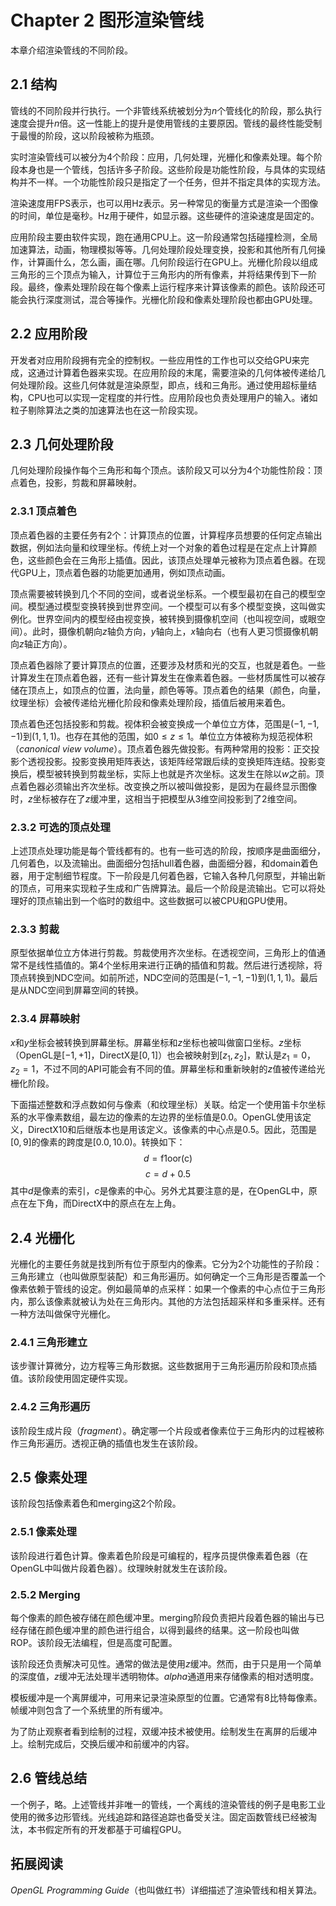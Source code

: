 # Chapter 2 图形渲染管线

本章介绍渲染管线的不同阶段。

## 2.1 结构

管线的不同阶段并行执行。一个非管线系统被划分为$n$个管线化的阶段，那么执行速度会提升$n$倍。这一性能上的提升是使用管线的主要原因。管线的最终性能受制于最慢的阶段，这以阶段被称为瓶颈。

实时渲染管线可以被分为4个阶段：应用，几何处理，光栅化和像素处理。每个阶段本身也是一个管线，包括许多子阶段。这些阶段是功能性阶段，与具体的实现结构并不一样。一个功能性阶段只是指定了一个任务，但并不指定具体的实现方法。

渲染速度用FPS表示，也可以用Hz表示。另一种常见的衡量方式是渲染一个图像的时间，单位是毫秒。Hz用于硬件，如显示器。这些硬件的渲染速度是固定的。

应用阶段主要由软件实现，跑在通用CPU上。这一阶段通常包括碰撞检测，全局加速算法，动画，物理模拟等等。几何处理阶段处理变换，投影和其他所有几何操作，计算画什么，怎么画，画在哪。几何阶段运行在GPU上。光栅化阶段以组成三角形的三个顶点为输入，计算位于三角形内的所有像素，并将结果传到下一阶段。最终，像素处理阶段在每个像素上运行程序来计算该像素的颜色。该阶段还可能会执行深度测试，混合等操作。光栅化阶段和像素处理阶段也都由GPU处理。

## 2.2 应用阶段

开发者对应用阶段拥有完全的控制权。一些应用性的工作也可以交给GPU来完成，这通过计算着色器来实现。在应用阶段的末尾，需要渲染的几何体被传递给几何处理阶段。这些几何体就是渲染原型，即点，线和三角形。通过使用超标量结构，CPU也可以实现一定程度的并行性。应用阶段也负责处理用户的输入。诸如粒子剔除算法之类的加速算法也在这一阶段实现。

## 2.3 几何处理阶段

几何处理阶段操作每个三角形和每个顶点。该阶段又可以分为4个功能性阶段：顶点着色，投影，剪裁和屏幕映射。

### 2.3.1 顶点着色

顶点着色器的主要任务有2个：计算顶点的位置，计算程序员想要的任何定点输出数据，例如法向量和纹理坐标。传统上对一个对象的着色过程是在定点上计算颜色，这些颜色会在三角形上插值。因此，该顶点处理单元被称为顶点着色器。在现代GPU上，顶点着色器的功能更加通用，例如顶点动画。

顶点需要被转换到几个不同的空间，或者说坐标系。一个模型最初在自己的模型空间。模型通过模型变换转换到世界空间。一个模型可以有多个模型变换，这叫做实例化。世界空间内的模型经由视变换，被转换到摄像机空间（也叫视空间，或眼空间）。此时，摄像机朝向$z$轴负方向，$y$轴向上，$x$轴向右（也有人更习惯摄像机朝向$z$轴正方向）。

顶点着色器除了要计算顶点的位置，还要涉及材质和光的交互，也就是着色。一些计算发生在顶点着色器，还有一些计算发生在像素着色器。一些材质属性可以被存储在顶点上，如顶点的位置，法向量，颜色等等。顶点着色的结果（颜色，向量，纹理坐标）会被传递给光栅化阶段和像素处理阶段，插值后被用来着色。

顶点着色还包括投影和剪裁。视体积会被变换成一个单位立方体，范围是$(-1,-1,-1)$到$(1,1,1)$。也存在其他的范围，如$0 \leq z \leq 1$。单位立方体被称为规范视体积（*canonical view volume*）。顶点着色器先做投影。有两种常用的投影：正交投影个透视投影。投影变换用矩阵表达，该矩阵经常跟后续的变换矩阵连结。投影变换后，模型被转换到剪裁坐标，实际上也就是齐次坐标。这发生在除以$w$之前。顶点着色器必须输出齐次坐标。改变换之所以被叫做投影，是因为在最终显示图像时，$z$坐标被存在了$z$缓冲里，这相当于把模型从3维空间投影到了2维空间。

### 2.3.2 可选的顶点处理

上述顶点处理功能是每个管线都有的。也有一些可选的阶段，按顺序是曲面细分，几何着色，以及流输出。曲面细分包括hull着色器，曲面细分器，和domain着色器，用于定制细节程度。下一阶段是几何着色器，它输入各种几何原型，并输出新的顶点，可用来实现粒子生成和广告牌算法。最后一个阶段是流输出。它可以将处理好的顶点输出到一个临时的数组中。这些数据可以被CPU和GPU使用。

### 2.3.3 剪裁

原型依据单位立方体进行剪裁。剪裁使用齐次坐标。在透视空间，三角形上的值通常不是线性插值的。第4个坐标用来进行正确的插值和剪裁。然后进行透视除，将顶点转换到NDC空间。如前所述，NDC空间的范围是$(-1,-1,-1)$到$(1,1,1)$。最后是从NDC空间到屏幕空间的转换。

### 2.3.4 屏幕映射

$x$和$y$坐标会被转换到屏幕坐标。屏幕坐标和$z$坐标也被叫做窗口坐标。$z$坐标（OpenGL是$[-1,+1]$，DirectX是$[0,1]$）也会被映射到$\left[z_{1}, z_{2}\right]$，默认是$z_{1}=0$，$z_{2}=1$，不过不同的API可能会有不同的值。屏幕坐标和重新映射的$z$值被传递给光栅化阶段。

下面描述整数和浮点数如何与像素（和纹理坐标）关联。给定一个使用笛卡尔坐标系的水平像素数组，最左边的像素的左边界的坐标值是$0.0$。OpenGL使用该定义，DirectX10和后继版本也是用该定义。该像素的中心点是$0.5$。因此，范围是$[0,9]$的像素的跨度是$[0.0,10.0)$。转换如下：
$$d=\mathrm{f} 1 \mathrm{oor}(\mathrm{c})$$
$$c=d+0.5$$
其中$d$是像素的索引，$c$是像素的中心。另外尤其要注意的是，在OpenGL中，原点在左下角，而DirectX中的原点在左上角。

## 2.4 光栅化

光栅化的主要任务就是找到所有位于原型内的像素。它分为2个功能性的子阶段：三角形建立（也叫做原型装配）和三角形遍历。如何确定一个三角形是否覆盖一个像素依赖于管线的设定。例如最简单的点采样：如果一个像素的中心点位于三角形内，那么该像素就被认为处在三角形内。其他的方法包括超采样和多重采样。还有一种方法叫做保守光栅化。

### 2.4.1 三角形建立

该步骤计算微分，边方程等三角形数据。这些数据用于三角形遍历阶段和顶点插值。该阶段使用固定硬件实现。

### 2.4.2 三角形遍历

该阶段生成片段（*fragment*）。确定哪一个片段或者像素位于三角形内的过程被称作三角形遍历。透视正确的插值也发生在该阶段。

## 2.5 像素处理

该阶段包括像素着色和merging这2个阶段。

### 2.5.1 像素处理

该阶段进行着色计算。像素着色阶段是可编程的，程序员提供像素着色器（在OpenGL中叫做片段着色器）。纹理映射就发生在该阶段。

### 2.5.2 Merging

每个像素的颜色被存储在颜色缓冲里。merging阶段负责把片段着色器的输出与已经存储在颜色缓冲里的颜色进行组合，以得到最终的结果。这一阶段也叫做ROP。该阶段无法编程，但是高度可配置。

该阶段还负责解决可见性。通常的做法是使用$z$缓冲。然而，由于只是用一个简单的深度值，$z$缓冲无法处理半透明物体。*alpha*通道用来存储像素的相对透明度。

模板缓冲是一个离屏缓冲，可用来记录渲染原型的位置。它通常有8比特每像素。帧缓冲则包含了一个系统里的所有缓冲。

为了防止观察者看到绘制的过程，双缓冲技术被使用。绘制发生在离屏的后缓冲上。绘制完成后，交换后缓冲和前缓冲的内容。

## 2.6 管线总结

一个例子，略。上述管线并非唯一的管线，一个离线的渲染管线的例子是电影工业使用的微多边形管线。光线追踪和路径追踪也备受关注。固定函数管线已经被淘汰，本书假定所有的开发都基于可编程GPU。

## 拓展阅读

*OpenGL Programming Guide*（也叫做红书）详细描述了渲染管线和相关算法。